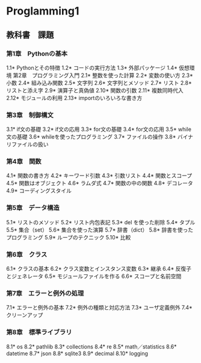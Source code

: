 # Proglamming1
## 教科書　課題
### 第1章　Pythonの基本
1.1* Pythonとその特徴
1.2* コードの実行方法
1.3* 外部パッケージ
1.4* 仮想環境
第2章　プログラミング入門
2.1* 整数を使った計算
2.2* 変数の使い方
2.3* 小数
2.4* 組み込み関数
2.5* 文字列
2.6* 文字列とメソッド
2.7* リスト
2.8* リストと添え字
2.9* 演算子と真偽値
2.10* 関数の引数
2.11* 複数同時代入
2.12* モジュールの利用
2.13* importのいろいろな書き方
### 第3章　制御構文
3.1* if文の基礎
3.2* if文の応用
3.3* for文の基礎
3.4* for文の応用
3.5* while文の基礎
3.6* whileを使ったプログラミング
3.7* ファイルの操作
3.8* バイナリファイルの扱い
### 第4章　関数
4.1* 関数の書き方
4.2* キーワード引数
4.3* 引数リスト
4.4* 関数とスコープ
4.5* 関数はオブジェクト
4.6* ラムダ式
4.7* 関数の中の関数
4.8* デコレータ
4.9* コーディングスタイル
### 第5章　データ構造
5.1* リストのメソッド
5.2* リスト内包表記
5.3* del を使った削除
5.4* タプル
5.5* 集合（set）
5.6* 集合を使った演算
5.7* 辞書（dict）
5.8* 辞書を使ったプログラミング
5.9* ループのテクニック
5.10* 比較
### 第6章　クラス
6.1* クラスの基本
6.2* クラス変数とインスタンス変数
6.3* 継承
6.4* 反復子とジェネレータ
6.5* モジュールファイルを作る
6.6* スコープと名前空間
### 第7章　エラーと例外の処理
7.1* エラーと例外の基本
7.2* 例外の種類と対応方法
7.3* ユーザ定義例外
7.4* クリーンアップ
### 第8章　標準ライブラリ
8.1* os
8.2* pathlib
8.3* collections
8.4* re
8.5* math／statistics
8.6* datetime
8.7* json
8.8* sqlite3
8.9* decimal
8.10* logging

